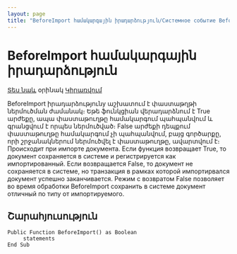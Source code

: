```yaml
---
layout: page
title: "BeforeImport համակարգային իրադարձություն/Системное событие BeforeImport"
---
```


# BeforeImport համակարգային իրադարձություն

[Տես նաև](../scriptstproced.md) օրինակ [Կիրառվում](../Defs/doc.md)

BeforeImport իրադարձությունy աշխատում է փաստաթղթի ներմուծման ժամանակ։ Եթե ֆունկցիան վերադարձնում է True արժեքը, ապա փաստաթուղթը համակարգում պահպանվում և գրանցվում է որպես ներմուծված։ False արժեքի դեպքում փաստաթուղթը համակարգում չի պահպանվում, բայց գործարքը, որի շրջանակներում ներմուծվել է փաստաթուղթը, ավարտվում է։
Происходит при импорте документа. Если функция возвращает True, то документ сохраняется в системе и регистрируется как импортированный. Если возвращается False, то документ не сохраняется в системе, но транзакция в рамках которой импортирвался документ успешно заканчивается. Режим с возвратом False позволяет во время обработки BeforeImport сохранить в системе документ отличный по типу от импортируемого.



## Շարահյուսություն

``` as4x
Public Function BeforeImport() as Boolean
     statements
End Sub
```
